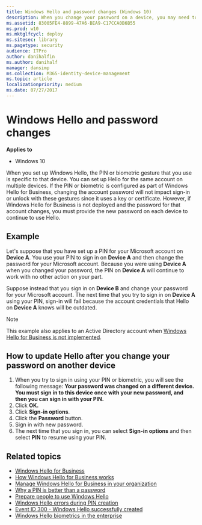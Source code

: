 ```yaml
---
title: Windows Hello and password changes (Windows 10)
description: When you change your password on a device, you may need to sign in with a password on other devices to reset Hello.
ms.assetid: 83005FE4-8899-47A6-BEA9-C17CCA0B6B55
ms.prod: w10
ms.mktglfcycl: deploy
ms.sitesec: library
ms.pagetype: security
audience: ITPro
author: danihalfin
ms.author: danihalf
manager: dansimp
ms.collection: M365-identity-device-management
ms.topic: article
localizationpriority: medium
ms.date: 07/27/2017
---
```

# Windows Hello and password changes

**Applies to**
-   Windows 10

When you set up Windows Hello, the PIN or biometric gesture that you use is specific to that device. You can set up Hello for the same account on multiple devices. If the PIN or biometric is configured as part of Windows Hello for Business, changing the account password will not impact sign-in or unlock with these gestures since it uses a key or certificate. However, if Windows Hello for Business is not deployed and the password for that account changes, you must provide the new password on each device to continue to use Hello.

## Example

Let's suppose that you have set up a PIN for your Microsoft account on **Device A**. You use your PIN to sign in on **Device A** and then change the password for your Microsoft account.
Because you were using **Device A** when you changed your password, the PIN on **Device A** will continue to work with no other action on your part.

Suppose instead that you sign in on **Device B** and change your password for your Microsoft account. The next time that you try to sign in on **Device A** using your PIN, sign-in will fail because the account credentials that Hello on **Device A** knows will be outdated.

>[!NOTE]
>This example also applies to an Active Directory account when [Windows Hello for Business is not implemented](hello-manage-in-organization.md).
 
## How to update Hello after you change your password on another device

1.  When you try to sign in using your PIN or biometric, you will see the following message: **Your password was changed on a different device. You must sign in to this device once with your new password, and then you can sign in with your PIN.**
2.  Click **OK.**
3.  Click **Sign-in options**.
4.  Click the **Password** button.
5.  Sign in with new password.
6.  The next time that you sign in, you can select **Sign-in options** and then select **PIN** to resume using your PIN.

## Related topics

- [Windows Hello for Business](hello-identity-verification.md)
- [How Windows Hello for Business works](hello-how-it-works.md)
- [Manage Windows Hello for Business in your organization](hello-manage-in-organization.md)
- [Why a PIN is better than a password](hello-why-pin-is-better-than-password.md)
- [Prepare people to use Windows Hello](hello-prepare-people-to-use.md)
- [Windows Hello errors during PIN creation](hello-errors-during-pin-creation.md)
- [Event ID 300 - Windows Hello successfully created](hello-event-300.md)
- [Windows Hello biometrics in the enterprise](hello-biometrics-in-enterprise.md)